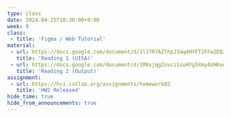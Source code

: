 ```yaml
---
type: class
date: 2024-04-25T10:30:00+9:00
week: 9
class:
 - title: 'Figma / Web Tutorial'
material:
 - url: https://docs.google.com/document/d/1lJ7R7AZlhpJ3aq4HYFT2FFwZDQZ_Nw0PD5pNoXh1u5Q/edit?usp=sharing
   title: 'Reading 1 (UISA)'
 - url: https://docs.google.com/document/d/1M8xjqg2ovci1suHYg5XmyAVHKeAQhDZxsRNf6WVt644/edit?usp=sharing
   title: 'Reading 2 (Output)'
assignment:
 - url: https://hci.cstlab.org/assignments/homework02
   title: 'HW2 Released'
hide_time: true
hide_from_announcements: true
---
```


